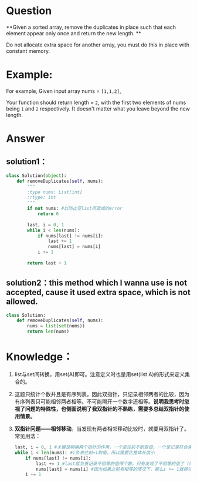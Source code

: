 # Question

**Given a sorted array, remove the duplicates in place such that each element appear only once and return the new length.**

Do not allocate extra space for another array, you must do this in place with constant memory.

# Example:

For example,
Given input array nums = `[1,1,2]`,

Your function should return length = `2`, with the first two elements of nums being `1` and `2` respectively. It doesn't matter what you leave beyond the new length.

# Answer

## solution1：

```python
class Solution(object):
    def removeDuplicates(self, nums):
        """
        :type nums: List[int]
        :rtype: int
        """
        if not nums: #以防止空list所造成的error
            return 0
        
        last, i = 0, 1
        while i < len(nums):
            if nums[last] != nums[i]:
                last += 1
                nums[last] = nums[i]
            i += 1
            
        return last + 1    
```

## solution2：this method which I wanna use is not accepted, cause it used extra space, which is not allowed.

```python
class Solution:
    def removeDuplicates(self, nums):
        nums = list(set(nums))
        return len(nums)
```

# Knowledge：

1. list与set间转换，用set(A)即可。注意定义时也是用set(list A)的形式来定义集合的。

2. 这题只统计个数并且是有序列表，因此双指针，只记录相邻两者的比较，因为有序列表只可能相邻两者相等。不可能隔开一个数字还相等。**说明我思考时忽视了问题的特殊性，也侧面说明了我双指针的不熟练，需要多总结双指针的使用情景。**

3. **双指针问题——相邻移动**。当发现有两者相邻移动比较时，就要用双指针了。常见用法：    

   ```python    
   last, i = 0, 1 #关键是明确两个指针的作用，一个是往前不断取值，一个是记录符合条件的值得个数。       
   while i < len(nums): #i负责往前+1取值，所以需要比整体长度小
       if nums[last] != nums[i]:
           last += 1 #last就负责记录不相等的值得个数，只有发现了不相等的值了（只需和最近一个last比较，若不相等必然与前面所有的值都不等，因为是有序列表）
           nums[last] = nums[i] #因为如果之前有相等的情况下，那么i += 1就移动了，再次发现新的值，需要将此新值保存下来，覆盖掉之前相等的值得位置。
       i += 1 
   ```

